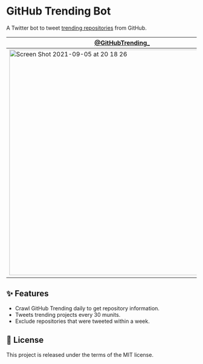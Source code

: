 # GitHub Trending Bot

A Twitter bot to tweet [trending repositories](https://github.com/trending) from GitHub.

|[@GitHubTrending_](https://twitter.com/GitHubTrending_)|[@GitHubTrend_JS](https://twitter.com/GitHubTrend_JS)|
|---|---|
|<a href="https://twitter.com/GitHubTrending_"><img width="597" alt="Screen Shot 2021-09-05 at 20 18 26" src="https://user-images.githubusercontent.com/11070996/132124873-b698f5ee-5f7f-4d71-93bb-fd52763c7603.png"></a>|<a href="https://twitter.com/GitHubTrend_JS"><img width="600" alt="Screen Shot 2021-09-05 at 20 14 51" src="https://user-images.githubusercontent.com/11070996/132124876-5f8ba485-231c-4008-8fe3-e628e4b547b9.png"></a>|

## ✨ Features

- Crawl GitHub Trending daily to get repository information.
- Tweets trending projects every 30 munits.
- Exclude repositories that were tweeted within a week.

## 📃 License

This project is released under the terms of the MIT license.
